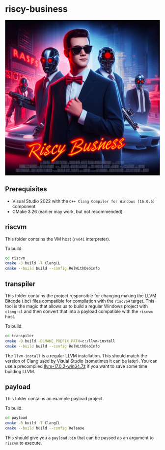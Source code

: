 # riscy-business

![logo](.github/logo.png)

## Prerequisites

- Visual Studio 2022 with the `C++ Clang Compiler for Windows (16.0.5)` component
- CMake 3.26 (earlier may work, but not recommended)

## riscvm

This folder contains the VM host (`rv64i` interpreter).

To build:

```sh
cd riscvm
cmake -B build -T ClangCL
cmake --build build --config RelWithDebInfo
```

## transpiler

This folder contains the project responsible for changing making the LLVM Bitcode (.bc) files compatible for compilation with the `riscv64` target. This tool is the magic that allows us to build a regular Windows project with `clang-cl` and then convert that into a payload compatible with the `riscvm` host.

To build:

```sh
cd transpiler
cmake -B build -DCMAKE_PREFIX_PATH=c:/llvm-install
cmake --build build --config RelWithDebInfo
```

The `llvm-install` is a regular LLVM installation. This should match the version of Clang used by Visual Studio (sometimes it can be later). You can use a precompiled [llvm-17.0.2-win64.7z](https://github.com/thesecretclub/riscy-business/releases/download/transpiler-v0.3/llvm-17.0.2-win64.7z) if you want to save some time building LLVM.

## payload

This folder contains an example payload project.

To build:

```sh
cd payload
cmake -B build -T ClangCL
cmake --build build --config Release
```

This should give you a `payload.bin` that can be passed as an argument to `riscvm` to execute.
